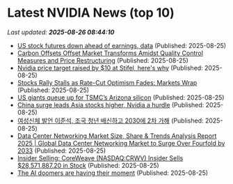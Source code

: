 # Latest NVIDIA News (top 10)
_Last updated: **2025-08-26 08:44:10**_

- [US stock futures down ahead of earnings, data](https://biztoc.com/x/4359c69ba9eb234f) (Published: 2025-08-25)
- [Carbon Offsets Offset Market Transforms Amidst Quality Control Measures and Price Restructuring](https://www.globenewswire.com/news-release/2025/08/25/3138255/28124/en/Carbon-Offsets-Offset-Market-Transforms-Amidst-Quality-Control-Measures-and-Price-Restructuring.html) (Published: 2025-08-25)
- [Nvidia price target raised by $10 at Stifel, here's why](https://thefly.com/permalinks/entry.php/id4187770/NVDA-Nvidia-price-target-raised-by--at-Stifel-heres-why) (Published: 2025-08-25)
- [Stocks Rally Stalls as Rate-Cut Optimism Fades: Markets Wrap](https://financialpost.com/pmn/business-pmn/stocks-rally-stalls-as-rate-cut-optimism-fades-markets-wrap) (Published: 2025-08-25)
- [US giants queue up for TSMC’s Arizona silicon](https://www.madshrimps.be/news/us-giants-queue-up-for-tsmcs-arizona-silicon/) (Published: 2025-08-25)
- [China surge leads Asia stocks higher, Nvidia a hurdle](https://biztoc.com/x/f2ec3a9c5d77cccc) (Published: 2025-08-25)
- [여성신체 발언 이준석, 조국 청년 배신하고 2030에 2차 가해](https://ryueyes11.tistory.com/511800) (Published: 2025-08-25)
- [Data Center Networking Market Size, Share & Trends Analysis Report 2025 | Global Data Center Networking Market to Surge Over Fourfold by 2033](https://www.globenewswire.com/news-release/2025/08/25/3138241/28124/en/Data-Center-Networking-Market-Size-Share-Trends-Analysis-Report-2025-Global-Data-Center-Networking-Market-to-Surge-Over-Fourfold-by-2033.html) (Published: 2025-08-25)
- [Insider Selling: CoreWeave (NASDAQ:CRWV) Insider Sells $28,571,887.20 in Stock](https://www.etfdailynews.com/2025/08/25/insider-selling-coreweave-nasdaqcrwv-insider-sells-28571887-20-in-stock/) (Published: 2025-08-25)
- [The AI doomers are having their moment](https://www.businessinsider.com/limits-large-language-models-chatgpt-agi-artificial-general-intelligence-openai-2025-8) (Published: 2025-08-25)
